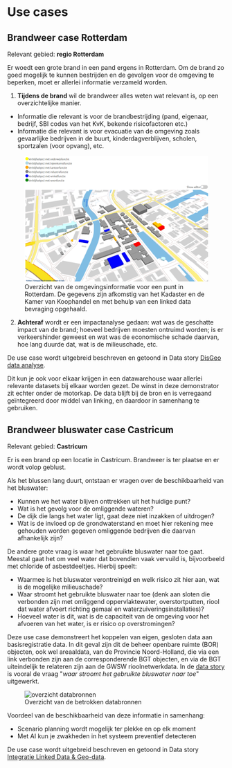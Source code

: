 # Use cases

## Brandweer case Rotterdam

Relevant gebied: **regio Rotterdam**

Er woedt een grote brand in een pand ergens in Rotterdam. Om de brand zo goed mogelijk te kunnen bestrijden en de gevolgen voor de omgeving te beperken, moet er allerlei informatie verzameld worden. 

1. **Tijdens de brand** wil de brandweer alles weten wat relevant is, op een overzichtelijke manier.  
- Informatie die relevant is voor de brandbestrijding (pand, eigenaar, bedrijf, SBI codes van het KvK, bekende risicofactoren etc.)
- Informatie die relevant is voor evacuatie van de omgeving zoals gevaarlijke bedrijven in de buurt, kinderdagverblijven, scholen, sportzalen (voor opvang), etc.

<figure>
    <img src="media/disgeo-story.png" alt="overzicht databronnen"/>
    <figcaption>Overzicht van de omgevingsinformatie voor een punt in Rotterdam. De gegevens zijn afkomstig van het Kadaster en de Kamer van Koophandel en met behulp van een linked data bevraging opgehaald.</figcaption>
</figure>

2. **Achteraf** wordt er een impactanalyse gedaan: wat was de geschatte impact van de brand; hoeveel bedrijven moesten ontruimd worden; is er verkeershinder geweest en wat was de economische schade daarvan, hoe lang duurde dat, wat is de milieuschade, etc.

De use case wordt uitgebreid beschreven en getoond in Data story [DisGeo data analyse](https://labs.kadaster.nl/stories/disgeo/). 

<aside class="note">Dit kun je ook voor elkaar krijgen in een datawarehouse waar allerlei relevante datasets bij elkaar worden gezet. De winst in deze demonstrator zit echter onder de motorkap. De data blijft bij de bron en is verregaand geïntegreerd door middel van linking, en daardoor in samenhang te gebruiken. </aside>

## Brandweer bluswater case Castricum

Relevant gebied: **Castricum**

Er is een brand op een locatie in Castricum. Brandweer is ter plaatse en er wordt volop geblust. 

Als het blussen lang duurt, ontstaan er vragen over de beschikbaarheid van het bluswater: 
- Kunnen we het water blijven onttrekken uit het huidige punt? 
- Wat is het gevolg voor de omliggende wateren? 
- De dijk die langs het water ligt, gaat deze niet inzakken of uitdrogen? 
- Wat is de invloed op de grondwaterstand en moet hier rekening mee gehouden worden gegeven omliggende bedrijven die daarvan afhankelijk zijn?

De andere grote vraag is waar het gebruikte bluswater naar toe gaat. Meestal gaat het om veel water dat bovendien vaak vervuild is, bijvoorbeeld met chloride of asbestdeeltjes. Hierbij speelt: 
- Waarmee is het bluswater verontreinigd en welk risico zit hier aan, wat is de mogelijke milieuschade?
- Waar stroomt het gebruikte bluswater naar toe (denk aan sloten die verbonden zijn met omliggend oppervlaktewater, overstortputten, riool dat water afvoert richting gemaal en waterzuiveringsinstallaties)?
- Hoeveel water is dit, wat is de capaciteit van de omgeving voor het afvoeren van het water, is er risico op overstromingen?

Deze use case demonstreert het koppelen van eigen, gesloten data aan basisregistratie data. In dit geval zijn dit de beheer openbare ruimte (BOR) objecten, ook wel areaaldata, van de Provincie Noord-Holland, die via een link verbonden zijn aan de corresponderende BGT objecten, en via de BGT uiteindelijk te relateren zijn aan de GWSW rioolnetwerkdata. In de [data story](https://labs.kadaster.nl/stories/high5-imbor/) is vooral de vraag "*waar stroomt het gebruikte bluswater naar toe*" uitgewerkt.

<figure>
    <img src="media/sor-aanvullend-bor.png" alt="overzicht databronnen"/>
    <figcaption>Overzicht van de betrokken databronnen</figcaption>
</figure>

Voordeel van de beschikbaarheid van deze informatie in samenhang:
- Scenario planning wordt mogelijk ter plekke en op elk moment 
- Met AI kun je zwakheden in het systeem preventief detecteren 

De use case wordt uitgebreid beschreven en getoond in Data story [Integratie Linked Data & Geo-data](https://labs.kadaster.nl/stories/high5-imbor/).